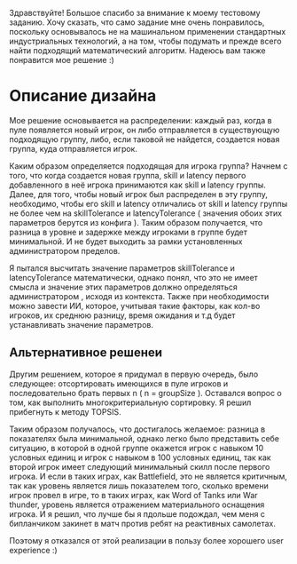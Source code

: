   Здравствуйте! Большое спасибо за внимание к моему тестовому заданию. Хочу сказать, что само задание мне очень понравилось, поскольку основывалось не на машинальном применении стандартных 
  индустриальных технологий, а на том, чтобы подумать и прежде всего найти подходящий математический алгоритм. Надеюсь вам также понравится мое решение :) 

  # Описание дизайна 
  Мое решение основывается на распределении: каждый раз, когда в пуле появляется новый игрок, он либо отправляется в существующую подходящую группу, либо, если таковой 
  не найдется, создается новая группа, куда отправляется игрок. 
  
  Каким образом определяется подходящая для игрока группа? Начнем с того, что когда создается новая группа, skill и latency первого добавленного в неё игрока принимаются как skill и latency 
  группы. Далее, для того, чтобы новый игрок был распределен в эту группу, необходимо, чтобы его skill и latency отличались от skill и latency группы не более чем на 
  skillTolerance и latencyTolerance ( значения обоих этих параметров берутся из конфига ). Таким образом получается, что разница в уровне и задержке между игроками в группе будет минимальной.
  И не будет выходить за рамки установленных администратором пределов. 

  Я пытался высчитать значение параметров skillTolerance и latencyTolerance математически, однако понял, что это не имеет смысла и значение этих параметров должно определяться администратором
, исходя из контекста. Также при необходимости можно завести ИИ, которое, учитывая такие факторы, как кол-во игроков, их среднюю разницу, время ожидания и т.д будет устанавливать значение параметров. 

  ## Альтернативное решенеи 
  Другим решением, которое я придумал в первую очередь, было следующее: отсортировать имеющихся в пуле игроков и последовательно брать первых n ( n = groupSize ). 
  Оставался вопрос о том, как выполнить многокритериальную сортировку. Я решил прибегнуть к методу TOPSIS. 
  
  Таким образом получалось, что достигалось желаемое: разница в показателях была минимальной, однако легко было представить себе ситуацию, в которой в одной группе окажется игрок 
  с навыком 10 условных единиц и игрок с навыком в 100 условных единиц, так как второй игрок имеет следующий минимальный скилл после первого игрока. И если в таких 
  играх, как Battlefield, это не является критичным, так как уровень является лишь показателем того, сколько времени игрок провел в игре, то в таких играх, как Word of Tanks или War thunder, 
  уровень является отражением материального оснащения игрока. И я решил, что лучше бы я пдольше подождал, чем меня с бипланчиком закинет в матч против ребят на реактивных самолетах. 

  Поэтому я отказался от этой реализации в пользу более хорошего user experience :)
